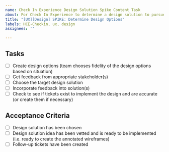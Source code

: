 ```yaml
---
name: Check In Experience Design Solution Spike Content Task
about: For Check In Experience to determine a design solution to pursue
title: "[UX][Design] SPIKE: Determine Design Options"
labels: HCE-Checkin, ux, design
assignees: ''

---
```


## Tasks
- [ ] Create design options (team chooses fidelity of the design options based on situation)
- [ ] Get feedback from appropriate stakeholder(s)
- [ ] Choose the target design solution
- [ ] Incorporate feedback into solution(s) 
- [ ] Check to see if tickets exist to implement the design and are accurate (or create them if necessary)

## Acceptance Criteria
- [ ] Design solution has been chosen
- [ ] Design solution idea has been vetted and is ready to be implemented (i.e. ready to create the annotated wireframes)
- [ ] Follow-up tickets have been created
